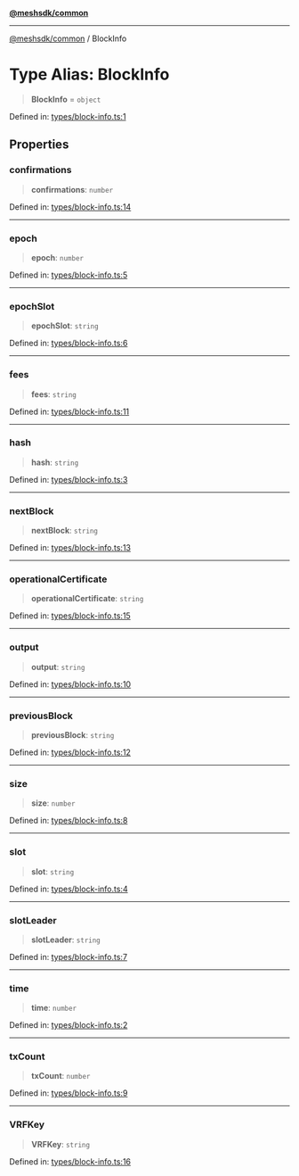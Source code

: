 [**@meshsdk/common**](../README.md)

***

[@meshsdk/common](../globals.md) / BlockInfo

# Type Alias: BlockInfo

> **BlockInfo** = `object`

Defined in: [types/block-info.ts:1](https://github.com/MeshJS/mesh/blob/1abde1553cbd7cf2cf4e40197fc0de9e4a7d0f49/packages/mesh-common/src/types/block-info.ts#L1)

## Properties

### confirmations

> **confirmations**: `number`

Defined in: [types/block-info.ts:14](https://github.com/MeshJS/mesh/blob/1abde1553cbd7cf2cf4e40197fc0de9e4a7d0f49/packages/mesh-common/src/types/block-info.ts#L14)

***

### epoch

> **epoch**: `number`

Defined in: [types/block-info.ts:5](https://github.com/MeshJS/mesh/blob/1abde1553cbd7cf2cf4e40197fc0de9e4a7d0f49/packages/mesh-common/src/types/block-info.ts#L5)

***

### epochSlot

> **epochSlot**: `string`

Defined in: [types/block-info.ts:6](https://github.com/MeshJS/mesh/blob/1abde1553cbd7cf2cf4e40197fc0de9e4a7d0f49/packages/mesh-common/src/types/block-info.ts#L6)

***

### fees

> **fees**: `string`

Defined in: [types/block-info.ts:11](https://github.com/MeshJS/mesh/blob/1abde1553cbd7cf2cf4e40197fc0de9e4a7d0f49/packages/mesh-common/src/types/block-info.ts#L11)

***

### hash

> **hash**: `string`

Defined in: [types/block-info.ts:3](https://github.com/MeshJS/mesh/blob/1abde1553cbd7cf2cf4e40197fc0de9e4a7d0f49/packages/mesh-common/src/types/block-info.ts#L3)

***

### nextBlock

> **nextBlock**: `string`

Defined in: [types/block-info.ts:13](https://github.com/MeshJS/mesh/blob/1abde1553cbd7cf2cf4e40197fc0de9e4a7d0f49/packages/mesh-common/src/types/block-info.ts#L13)

***

### operationalCertificate

> **operationalCertificate**: `string`

Defined in: [types/block-info.ts:15](https://github.com/MeshJS/mesh/blob/1abde1553cbd7cf2cf4e40197fc0de9e4a7d0f49/packages/mesh-common/src/types/block-info.ts#L15)

***

### output

> **output**: `string`

Defined in: [types/block-info.ts:10](https://github.com/MeshJS/mesh/blob/1abde1553cbd7cf2cf4e40197fc0de9e4a7d0f49/packages/mesh-common/src/types/block-info.ts#L10)

***

### previousBlock

> **previousBlock**: `string`

Defined in: [types/block-info.ts:12](https://github.com/MeshJS/mesh/blob/1abde1553cbd7cf2cf4e40197fc0de9e4a7d0f49/packages/mesh-common/src/types/block-info.ts#L12)

***

### size

> **size**: `number`

Defined in: [types/block-info.ts:8](https://github.com/MeshJS/mesh/blob/1abde1553cbd7cf2cf4e40197fc0de9e4a7d0f49/packages/mesh-common/src/types/block-info.ts#L8)

***

### slot

> **slot**: `string`

Defined in: [types/block-info.ts:4](https://github.com/MeshJS/mesh/blob/1abde1553cbd7cf2cf4e40197fc0de9e4a7d0f49/packages/mesh-common/src/types/block-info.ts#L4)

***

### slotLeader

> **slotLeader**: `string`

Defined in: [types/block-info.ts:7](https://github.com/MeshJS/mesh/blob/1abde1553cbd7cf2cf4e40197fc0de9e4a7d0f49/packages/mesh-common/src/types/block-info.ts#L7)

***

### time

> **time**: `number`

Defined in: [types/block-info.ts:2](https://github.com/MeshJS/mesh/blob/1abde1553cbd7cf2cf4e40197fc0de9e4a7d0f49/packages/mesh-common/src/types/block-info.ts#L2)

***

### txCount

> **txCount**: `number`

Defined in: [types/block-info.ts:9](https://github.com/MeshJS/mesh/blob/1abde1553cbd7cf2cf4e40197fc0de9e4a7d0f49/packages/mesh-common/src/types/block-info.ts#L9)

***

### VRFKey

> **VRFKey**: `string`

Defined in: [types/block-info.ts:16](https://github.com/MeshJS/mesh/blob/1abde1553cbd7cf2cf4e40197fc0de9e4a7d0f49/packages/mesh-common/src/types/block-info.ts#L16)

